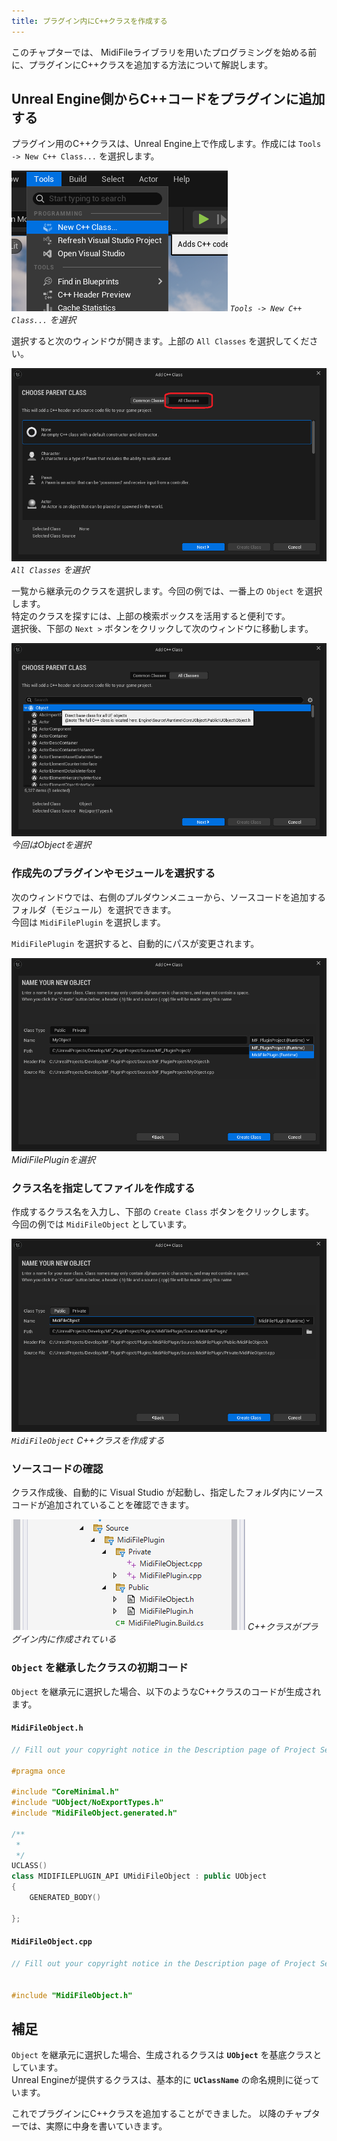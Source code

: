 ```yaml
---
title: プラグイン内にC++クラスを作成する
---
```


このチャプターでは、 MidiFileライブラリを用いたプログラミングを始める前に、プラグインにC++クラスを追加する方法について解説します。

## Unreal Engine側からC++コードをプラグインに追加する

プラグイン用のC++クラスは、Unreal Engine上で作成します。作成には `Tools -> New C++ Class...` を選択します。

![Tools -> New C++ Class...を選択](/images/books/ue_midi_file_plugin/07/01.png)
*`Tools -> New C++ Class...` を選択*

選択すると次のウィンドウが開きます。上部の `All Classes` を選択してください。

![All Classesを選択](/images/books/ue_midi_file_plugin/07/02.png)
*`All Classes` を選択*

一覧から継承元のクラスを選択します。今回の例では、一番上の `Object` を選択します。  
特定のクラスを探すには、上部の検索ボックスを活用すると便利です。  
選択後、下部の `Next >` ボタンをクリックして次のウィンドウに移動します。

![今回はObjectを選択](/images/books/ue_midi_file_plugin/07/03.png)
*今回はObjectを選択*

### 作成先のプラグインやモジュールを選択する

次のウィンドウでは、右側のプルダウンメニューから、ソースコードを追加するフォルダ（モジュール）を選択できます。  
今回は `MidiFilePlugin` を選択します。

`MidiFilePlugin` を選択すると、自動的にパスが変更されます。

![MidiFilePluginを選択](/images/books/ue_midi_file_plugin/07/04.png)
*MidiFilePluginを選択*

### クラス名を指定してファイルを作成する

作成するクラス名を入力し、下部の `Create Class` ボタンをクリックします。  
今回の例では `MidiFileObject` としています。

![MidiFileObjectでC++クラスを作成する](/images/books/ue_midi_file_plugin/07/05.png)
*`MidiFileObject` C++クラスを作成する*

### ソースコードの確認

クラス作成後、自動的に Visual Studio が起動し、指定したフォルダ内にソースコードが追加されていることを確認できます。

![C++クラスがプラグイン内に作成されている](/images/books/ue_midi_file_plugin/07/06.png)
*C++クラスがプラグイン内に作成されている*

### `Object` を継承したクラスの初期コード

`Object` を継承元に選択した場合、以下のようなC++クラスのコードが生成されます。

#### `MidiFileObject.h`

```cpp
// Fill out your copyright notice in the Description page of Project Settings.

#pragma once

#include "CoreMinimal.h"
#include "UObject/NoExportTypes.h"
#include "MidiFileObject.generated.h"

/**
 * 
 */
UCLASS()
class MIDIFILEPLUGIN_API UMidiFileObject : public UObject
{
	GENERATED_BODY()
	
};
```

#### `MidiFileObject.cpp`

```cpp
// Fill out your copyright notice in the Description page of Project Settings.


#include "MidiFileObject.h"
```

## 補足

`Object` を継承元に選択した場合、生成されるクラスは **`UObject`** を基底クラスとしています。  
Unreal Engineが提供するクラスは、基本的に **`UClassName`** の命名規則に従っています。


これでプラグインにC++クラスを追加することができました。
以降のチャプターでは、実際に中身を書いていきます。


